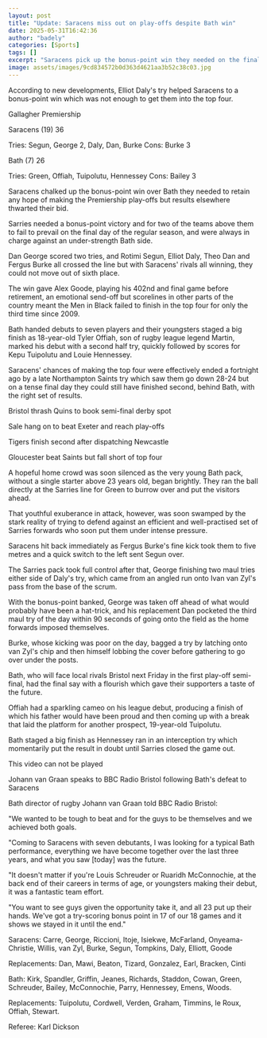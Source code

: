 ```yaml
---
layout: post
title: "Update: Saracens miss out on play-offs despite Bath win"
date: 2025-05-31T16:42:36
author: "badely"
categories: [Sports]
tags: []
excerpt: "Saracens pick up the bonus-point win they needed on the final day of the regular Premiership season but fail to make the play-offs."
image: assets/images/9cd834572b0d363d4621aa3b52c38c03.jpg
---
```


According to new developments, Elliot Daly's try helped Saracens to a bonus-point win which was not enough to get them into the top four.

Gallagher Premiership

Saracens (19) 36

Tries: Segun, George 2, Daly, Dan, Burke Cons: Burke 3

Bath (7) 26

Tries: Green, Offiah, Tuipolutu, Hennessey Cons: Bailey 3

Saracens chalked up the bonus-point win over Bath they needed to retain any hope of making the Premiership play-offs but results elsewhere thwarted their bid.

Sarries needed a bonus-point victory and for two of the teams above them to fail to prevail on the final day of the regular season, and were always in charge against an under-strength Bath side.

Dan George scored two tries, and Rotimi Segun, Elliot Daly, Theo Dan and Fergus Burke all crossed the line but with Saracens' rivals all winning, they could not move out of sixth place.

The win gave Alex Goode, playing his 402nd and final game before retirement, an emotional send-off but scorelines in other parts of the country meant the Men in Black failed to finish in the top four for only the third time since 2009.

Bath handed debuts to seven players and their youngsters staged a big finish as 18-year-old Tyler Offiah, son of rugby league legend Martin, marked his debut with a second half try, quickly followed by scores for Kepu Tuipolutu and Louie Hennessey.

Saracens' chances of making the top four were effectively ended a fortnight ago by a late Northampton Saints try which saw them go down 28-24 but on a tense final day they could still have finished second, behind Bath, with the right set of results.

Bristol thrash Quins to book semi-final derby spot

Sale hang on to beat Exeter and reach play-offs

Tigers finish second after dispatching Newcastle

Gloucester beat Saints but fall short of top four

A hopeful home crowd was soon silenced as the very young Bath pack, without a single starter above 23 years old, began brightly. They ran the ball directly at the Sarries line for Green to burrow over and put the visitors ahead.

That youthful exuberance in attack, however, was soon swamped by the stark reality of trying to defend against an efficient and well-practised set of Sarries forwards who soon put them under intense pressure.

Saracens hit back immediately as Fergus Burke's fine kick took them to five metres and a quick switch to the left sent Segun over.

The Sarries pack took full control after that, George finishing two maul tries either side of Daly's try, which came from an angled run onto Ivan van Zyl's pass from the base of the scrum.

With the bonus-point banked, George was taken off ahead of what would probably have been a hat-trick, and his replacement Dan pocketed the third maul try of the day within 90 seconds of going onto the field as the home forwards imposed themselves.

Burke, whose kicking was poor on the day, bagged a try by latching onto van Zyl's chip and then himself lobbing the cover before gathering to go over under the posts.

Bath, who will face local rivals Bristol next Friday in the first play-off semi-final, had the final say with a flourish which gave their supporters a taste of the future.

Offiah had a sparkling cameo on his league debut, producing a finish of which his father would have been proud and then coming up with a break that laid the platform for another prospect, 19-year-old Tuipolutu.

Bath staged a big finish as Hennessey ran in an interception try which momentarily put the result in doubt until Sarries closed the game out.

This video can not be played

Johann van Graan speaks to BBC Radio Bristol following Bath's defeat to Saracens

Bath director of rugby Johann van Graan told BBC Radio Bristol:

"We wanted to be tough to beat and for the guys to be themselves and we achieved both goals.

"Coming to Saracens with seven debutants, I was looking for a typical Bath performance, everything we have become together over the last three years, and what you saw [today] was the future.

"It doesn't matter if you're Louis Schreuder or Ruaridh McConnochie, at the back end of their careers in terms of age, or youngsters making their debut, it was a fantastic team effort.

"You want to see guys given the opportunity take it, and all 23 put up their hands. We've got a try-scoring bonus point in 17 of our 18 games and it shows we stayed in it until the end."

Saracens: Carre, George, Riccioni, Itoje, Isiekwe, McFarland, Onyeama-Christie, Willis, van Zyl, Burke, Segun, Tompkins, Daly, Elliott, Goode

Replacements: Dan, Mawi, Beaton, Tizard, Gonzalez, Earl, Bracken, Cinti

Bath: Kirk, Spandler, Griffin, Jeanes, Richards, Staddon, Cowan, Green, Schreuder, Bailey, McConnochie, Parry, Hennessey, Emens, Woods.

Replacements: Tuipolutu, Cordwell, Verden, Graham, Timmins, le Roux, Offiah, Stewart.

Referee: Karl Dickson

